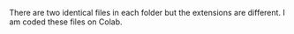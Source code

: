 There are two identical files in each folder but the extensions are different.
I am coded these files on Colab.
